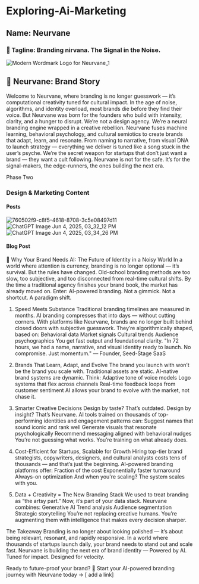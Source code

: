 # Exploring-Ai-Marketing

## Name: Neurvane

### 🔖 Tagline: Branding nirvana. The Signal in the Noise.
![Modern Wordmark Logo for Neurvane_1](https://github.com/user-attachments/assets/f9ffcd88-9f37-467a-a44e-114ea6ac3772)

## 📘 Neurvane: Brand Story
Welcome to Neurvane, where branding is no longer guesswork — it’s computational creativity tuned for cultural impact.
In the age of noise, algorithms, and identity overload, most brands die before they find their voice. But Neurvane was born for the founders who build with intensity, clarity, and a hunger to disrupt.
We’re not a design agency.
We’re a neural branding engine wrapped in a creative rebellion.
Neurvane fuses machine learning, behavioral psychology, and cultural semiotics to create brands that adapt, learn, and resonate. From naming to narrative, from visual DNA to launch strategy — everything we deliver is tuned like a song stuck in the user’s psyche.
We’re the secret weapon for startups that don’t just want a brand — they want a cult following.
Neurvane is not for the safe. It’s for the signal-makers, the edge-runners, the ones building the next era.

Phase Two
### Design & Marketing Content
#### Posts
![760502f9-c8f5-4618-8708-3c5e08497d11](https://github.com/user-attachments/assets/7a5c2ea8-579f-40aa-923c-763405075583)
![ChatGPT Image Jun 4, 2025, 03_32_12 PM](https://github.com/user-attachments/assets/fbfd6423-ee14-404e-b581-1abd0d866f84) 
![ChatGPT Image Jun 4, 2025, 03_34_26 PM](https://github.com/user-attachments/assets/6c3959c8-c715-4902-a80b-50d99135a9c5)

#### Blog Post
🧠 Why Your Brand Needs AI: The Future of Identity in a Noisy World
In a world where attention is currency, branding is no longer optional — it’s survival. But the rules have changed.
Old-school branding methods are too slow, too subjective, and too disconnected from real-time cultural shifts. By the time a traditional agency finishes your brand book, the market has already moved on.
Enter: AI-powered branding.
Not a gimmick. Not a shortcut.
A paradigm shift.
1. Speed Meets Substance
Traditional branding timelines are measured in months.
AI branding compresses that into days — without cutting corners.
With platforms like Neurvane, brands are no longer built behind closed doors with subjective guesswork. They’re algorithmically shaped, based on:
Behavioral data
Market signals
Cultural trends
Audience psychographics
You get fast output and foundational clarity.
"In 72 hours, we had a name, narrative, and visual identity ready to launch. No compromise. Just momentum." — Founder, Seed-Stage SaaS

2. Brands That Learn, Adapt, and Evolve
The brand you launch with won’t be the brand you scale with.
Traditional assets are static.
AI-native brand systems are dynamic.
Think:
Adaptive tone of voice models
Logo systems that flex across channels
Real-time feedback loops from customer sentiment
AI allows your brand to evolve with the market, not chase it.

3. Smarter Creative Decisions
Design by taste? That’s outdated.
Design by insight? That’s Neurvane.
AI tools trained on thousands of top-performing identities and engagement patterns can:
Suggest names that sound iconic and rank well
Generate visuals that resonate psychologically
Recommend messaging aligned with behavioral nudges
You’re not guessing what works. You’re training on what already does.

4. Cost-Efficient for Startups, Scalable for Growth
Hiring top-tier brand strategists, copywriters, designers, and cultural analysts costs tens of thousands — and that’s just the beginning.
AI-powered branding platforms offer:
Fraction of the cost
Exponentially faster turnaround
Always-on optimization
And when you're scaling? The system scales with you.

5. Data + Creativity = The New Branding Stack
We used to treat branding as “the artsy part.”
Now, it’s part of your data stack.
Neurvane combines:
Generative AI
Trend analysis
Audience segmentation
Strategic storytelling
You’re not replacing creative humans.
You’re augmenting them with intelligence that makes every decision sharper.

The Takeaway
Branding is no longer about looking polished — it’s about being relevant, resonant, and rapidly responsive.
In a world where thousands of startups launch daily, your brand needs to stand out and scale fast.
Neurvane is building the next era of brand identity —
Powered by AI. Tuned for impact. Designed for velocity.

Ready to future-proof your brand?
🚀 Start your AI-powered branding journey with Neurvane today → [ add a link]

